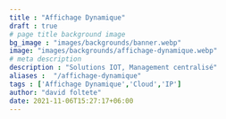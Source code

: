 ```yaml
---
title : "Affichage Dynamique"
draft : true
# page title background image
bg_image : "images/backgrounds/banner.webp"
image: "images/backgrounds/affichage-dynamique.webp"
# meta description
description : "Solutions IOT, Management centralisé"
aliases :  "/affichage-dynamique"
tags : ['Affichage Dynamique','Cloud','IP']
author: "david foltete"
date: 2021-11-06T15:27:17+06:00
---
```

